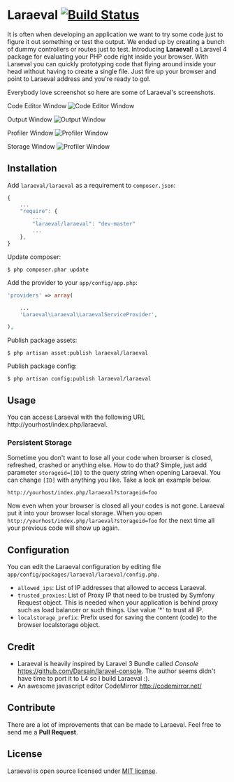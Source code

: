 # Laraeval [![Build Status](https://travis-ci.org/astasoft/laraeval.png)](https://travis-ci.org/astasoft/laraeval) #

It is often when developing an application we want to try some code 
just to figure it out something or test the output. We ended up by creating a bunch
of dummy controllers or routes just to test. Introducing **Laraeval**! a Laravel 4 package 
for evaluating your PHP code right inside your browser. With Laraeval you can
quickly prototyping code that flying around inside your head without having to create
a single file. Just fire up your browser and point to Laraeval address and you're
ready to go!.

Everybody love screenshot so here are some of Laraeval's screenshots.

Code Editor Window
![Code Editor Window](https://dl.dropboxusercontent.com/u/4674107/laraeval/code-editor.png)

Output Window
![Output Window](https://dl.dropboxusercontent.com/u/4674107/laraeval/output-window.png)

Profiler Window
![Profiler Window](https://dl.dropboxusercontent.com/u/4674107/laraeval/profiler-window.png)

Storage Window
![Profiler Window](https://dl.dropboxusercontent.com/u/4674107/laraeval/storage-window.png)

## Installation ##

Add `laraeval/laraeval` as a requirement to `composer.json`:

```javascript
{
    ...
    "require": {
        ...
        "laraeval/laraeval": "dev-master"
        ...
    },
}
```

Update composer:
```
$ php composer.phar update
```

Add the provider to your `app/config/app.php`:
```php
'providers' => array(

    ...
    'Laraeval\Laraeval\LaraevalServiceProvider',

),
```

Publish package assets:
```
$ php artisan asset:publish laraeval/laraeval
```

Publish package config:
```
$ php artisan config:publish laraeval/laraeval
```

## Usage ##

You can access Laraeval with the following URL http://yourhost/index.php/laraeval.

### Persistent Storage ###

Sometime you don't want to lose all your code when browser is closed, refreshed, crashed or anything else. How to do that? Simple, just add parameter `storageid=[ID]` to the query string when opening Laraeval. You can change `[ID]` with anything you like. Take a look an example below.

`http://yourhost/index.php/laraeval?storageid=foo`

Now even  when your browser is closed all your codes is not gone. Laraeval put it into your browser local storage. When you  open `http://yourhost/index.php/laraeval?storageid=foo` for the next time all your previous code will show up again.

## Configuration ##

You can edit the Laraeval configuration by editing file `app/config/packages/laraeval/laraeval/config.php`.

 * `allowed_ips`: List of IP addresses that allowed to access Laraeval.
 * `trusted_proxies`: List of Proxy IP that need to be trusted by Symfony Request object. This is needed when your application is behind proxy such as load balancer or such things. Use value '*' to trust all IP.
 * `localstorage_prefix`: Prefix used for saving the content (code) to the browser localstorage object.

## Credit ##

* Laraeval is heavily inspired by Laravel 3 Bundle called *Console* https://github.com/Darsain/laravel-console. The author seems didn't have time to port it to L4 so I build Laraeval :).
* An awesome javascript editor CodeMirror http://codemirror.net/

## Contribute ##

There are a lot of improvements that can be made to Laraeval. Feel free to send me a **Pull Request**.

## License ##

Laraeval is open source licensed under [MIT license](http://opensource.org/licenses/MIT).
